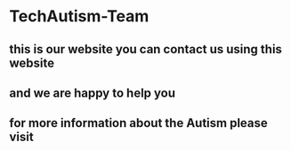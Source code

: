 # TechAutism-Team
## this is our website you can contact us using this website 
## and we are happy to help you 
## for more information about the Autism please visit
